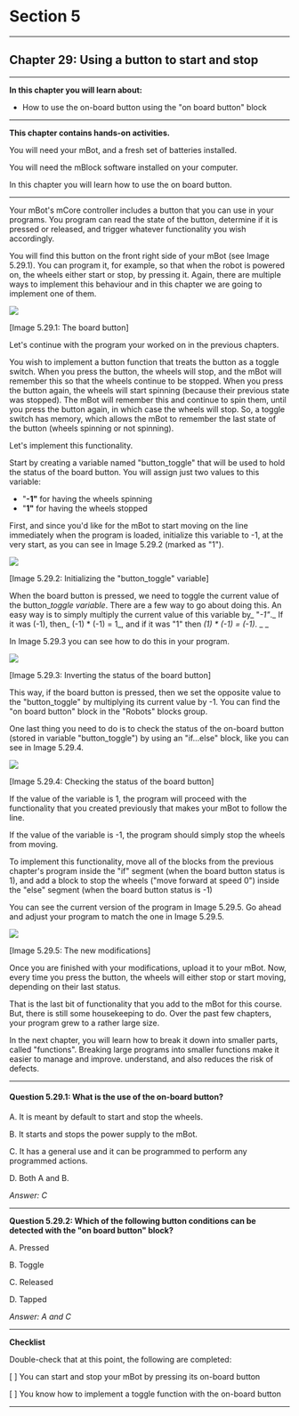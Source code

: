 # Section 5

---

## Chapter 29: Using a button to start and stop

---

**In this chapter you will learn about:**

* How to use the on-board button using the "on board button" block

---

**This chapter contains hands-on activities.**

You will need your mBot, and a fresh set of batteries installed.

You will need the mBlock software installed on your computer.

In this chapter you will learn how to use the on board button.

---

Your mBot's mCore controller includes a button that you can use in your programs. You program can read the state of the button, determine if it is pressed or released, and trigger whatever functionality you wish accordingly.

You will find this button on the front right side of your mBot \(see Image 5.29.1\). You can program it, for example, so that when the robot is powered on, the wheels either start or stop, by pressing it. Again, there are multiple ways to implement this behaviour and in this chapter we are going to implement one of them.

![](/assets/Img.5.29.1.jpg)

\[Image 5.29.1: The board button\]

Let's continue with the program your worked on in the previous chapters.

You wish to implement a button function that treats the button as a toggle switch. When you press the button, the wheels will stop, and the mBot will remember this so that the wheels continue to be stopped. When you press the button again, the wheels will start spinning \(because their previous state was stopped\). The mBot will remember this and continue to spin them, until you press the button again, in which case the wheels will stop. So, a toggle switch has memory, which allows the mBot to remember the last state of the button \(wheels spinning or not spinning\).

Let's implement this functionality.

Start by creating a variable named "button\_toggle" that will be used to hold the status of the board button. You will assign just two values to this variable:

* "**-1"** for having the wheels spinning
* "**1"** for having the wheels stopped

First, and since you'd like for the mBot to start moving on the line immediately when the program is loaded, initialize this variable to -1, at the very start, as you can see in Image 5.29.2 \(marked as "1"\).

![](/assets/Img.5.29.2.jpg)

\[Image 5.29.2: Initializing the "button\_toggle" variable\]

When the board button is pressed, we need to toggle the current value of the button\__toggle variable_. There are a few way to go about doing this. An easy way is to simply multiply the current value of this variable by_ "_-1"_._ If it was \(-1\), then_ \(-1\) \* \(-1\) = 1_, and if it was "1" then _\(1\) \* \(-1\) = \(-1\)_.  _ _

In Image 5.29.3 you can see how to do this in your program.

![](/assets/Img.5.29.3.jpg)

\[Image 5.29.3: Inverting the status of the board button\]

This way, if the board button is pressed, then we set the opposite value to the "button\_toggle" by multiplying its current value by -1. You can find the "on board button" block in the "Robots" blocks group.

One last thing you need to do is to check the status of the on-board button \(stored in variable "button\_toggle"\) by using an "if...else" block, like you can see in Image 5.29.4.

![](/assets/Img.5.29.4.jpg)

\[Image 5.29.4: Checking the status of the board button\]

If the value of the variable is 1, the program will proceed with the functionality that you created previously that makes your mBot to follow the line.

If the value of the variable is -1, the program should simply stop the wheels from moving.

To implement this functionality, move all of the blocks from the previous chapter's program inside the "if" segment \(when the board button status is 1\), and add a block to stop the wheels \("move forward at speed 0"\) inside the "else" segment \(when the board button status is -1\)

You can see the current version of the program in Image 5.29.5. Go ahead and adjust your program to match the one in Image 5.29.5.

![](/assets/Img.5.29.5.jpg)

\[Image 5.29.5: The new modifications\]

Once you are finished with your modifications, upload it to your mBot. Now, every time you press the button, the wheels will either stop or start moving, depending on their last status.

That is the last bit of functionality that you add to the mBot for this course. But, there is still some housekeeping to do. Over the past few chapters, your program grew to a rather large size.

In the next chapter, you will learn how to break it down into smaller parts, called "functions". Breaking large programs into smaller functions make it easier to manage and improve. understand, and also reduces the risk of defects.

---

#### Question 5.29.1: What is the use of the on-board button?

A. It is meant by default to start and stop the wheels.

B. It starts and stops the power supply to the mBot.

C. It has a general use and it can be programmed to perform any programmed actions.

D. Both A and B.

_Answer: C_

---

**Question 5.29.2: Which of the following button conditions can be detected with the "on board button" block?**

A. Pressed

B. Toggle

C. Released

D. Tapped

_Answer: A and C_

---

**Checklist**

Double-check that at this point, the following are completed:

\[   \] You can start and stop your mBot by pressing its on-board button

\[   \] You know how to implement a toggle function with the on-board button

---



